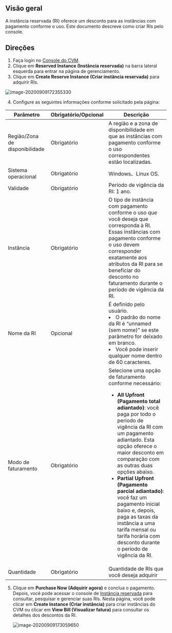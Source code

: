 ## Visão geral

A instância reservada (RI) oferece um desconto para as instâncias com pagamento conforme o uso. Este documento descreve como criar RIs pelo console.

## Direções
1. Faça login no [Console do CVM](https://console.cloud.tencent.com/cvm/instance/index?rid=1).
2. Clique em **Reserved Instance (Instância reservada)** na barra lateral esquerda para entrar na página de gerenciamento.
3. Clique em **Create Reserve Instance (Criar instância reservada)** para adquirir RIs.

![image-20200909172355330](https://main.qcloudimg.com/raw/f604c27f8faeded74797d78d66ada9c2.png)

4. Configure as seguintes informações conforme solicitado pela página:

| Parâmetro        | Obrigatório/Opcional | Descrição                               |
| ------------------ | --------- | ------------------------------------------------------------ |
| Região/Zona de disponibilidade  | Obrigatório      | A região e a zona de disponibilidade em que as instâncias com pagamento conforme o uso correspondentes estão localizadas.           |
| Sistema operacional    | Obrigatório      | Windows、Linux OS.                                    |
| Validade         | Obrigatório      | Período de vigência da RI: 1 ano.                    |
| Instância         | Obrigatório     | O tipo de instância com pagamento conforme o uso que você deseja que corresponda à RI.</br>Essas instâncias com pagamento conforme o uso devem corresponder exatamente aos atributos da RI para se beneficiar do desconto no faturamento durante o período de vigência da RI.  |
| Nome da RI | Opcional      | É definido pelo usuário. <li> O padrão do nome da RI é “unnamed (sem nome)” se este parâmetro for deixado em branco.</li>  <li> Você pode inserir qualquer nome dentro de 60 caracteres.</li> |
| Modo de faturamento     | Obrigatório      | Selecione uma opção de faturamento conforme necessário:</br> <ul><li>**All Upfront (Pagamento total adiantado)**: você paga por todo o período de vigência da RI com um pagamento adiantado. Esta opção oferece o maior desconto em comparação com as outras duas opções abaixo.</li><li>**Partial Upfront (Pagamento parcial adiantado)**: você faz um pagamento inicial baixo e, depois, paga as taxas da instância a uma tarifa mensal ou tarifa horária com desconto durante o período de vigência da RI. </li></ul> |
| Quantidade         | Obrigatório      | Quantidade de RIs que você deseja adquirir                             |


5. Clique em **Purchase Now (Adquirir agora)** e conclua o pagamento. Depois, você pode acessar o console de [Instância reservada](https://console.cloud.tencent.com/cvm/reservedinstances/) para consultar, pesquisar e gerenciar suas RIs. Nesta página, você pode clicar em **Create Instance (Criar instância)** para criar instâncias do CVM ou clicar em **View Bill (Visualizar fatura)** para consultar os detalhes dos descontos da RI.

   ![image-20200909173059650](https://main.qcloudimg.com/raw/86912bb5b8ceabbb071fbb6cfa06cadf.png)
